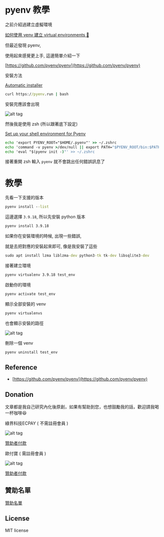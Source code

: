 # pyenv 教學

之前介紹過建立虛擬環境

[如何使用 venv 建立 virtual environments 📝](https://github.com/twtrubiks/python-creation-of-virtual-environments)

但最近發現 pyenv,

使用起來感覺更上手, 這邊簡單介紹一下

[https://github.com/pyenv/pyenv](https://github.com/pyenv/pyenv)

安裝方法

[Automatic installer](https://github.com/pyenv/pyenv#automatic-installer)

```cmd
curl https://pyenv.run | bash
```

安裝完應該會出現

![alt tag](https://i.imgur.com/z016ANU.png)

然後我是使用 zsh (所以跟著底下設定)

[Set up your shell environment for Pyenv](https://github.com/pyenv/pyenv#set-up-your-shell-environment-for-pyenv)

```cmd
echo 'export PYENV_ROOT="$HOME/.pyenv"' >> ~/.zshrc
echo 'command -v pyenv >/dev/null || export PATH="$PYENV_ROOT/bin:$PATH"' >> ~/.zshrc
echo 'eval "$(pyenv init -)"' >> ~/.zshrc
```

接著重開 zsh 輸入 `pyenv` 就不會跳出任何錯誤訊息了

# 教學

先看一下支援的版本

```cmd
pyenv install --list
```

這邊選擇 `3.9.18`, 所以先安裝 python 版本

```cmd
pyenv install 3.9.18
```

如果你在安裝環境的時候, 出現一些錯誤,

就是去把對應的安裝起來即可, 像是我安裝了這些

```cmd
sudo apt install lzma liblzma-dev python3-tk tk-dev libsqlite3-dev
```

接著建立環境

```cmd
pyenv virtualenv 3.9.18 test_env
```

啟動你的環境
```cmd
pyenv activate test_env
```

顯示全部安裝的 venv

```cmd
pyenv virtualenvs
```

也會顯示安裝的路徑

![alt tag](https://i.imgur.com/uFuL1CY.png)


刪除一個 venv

```cmd
pyenv uninstall test_env
```

## Reference

* [https://github.com/pyenv/pyenv](https://github.com/pyenv/pyenv)

## Donation

文章都是我自己研究內化後原創，如果有幫助到您，也想鼓勵我的話，歡迎請我喝一杯咖啡:laughing:

綠界科技ECPAY ( 不需註冊會員 )

![alt tag](https://payment.ecpay.com.tw/Upload/QRCode/201906/QRCode_672351b8-5ab3-42dd-9c7c-c24c3e6a10a0.png)

[贊助者付款](http://bit.ly/2F7Jrha)

歐付寶 ( 需註冊會員 )

![alt tag](https://i.imgur.com/LRct9xa.png)

[贊助者付款](https://payment.opay.tw/Broadcaster/Donate/9E47FDEF85ABE383A0F5FC6A218606F8)

## 贊助名單

[贊助名單](https://github.com/twtrubiks/Thank-you-for-donate)

## License

MIT license